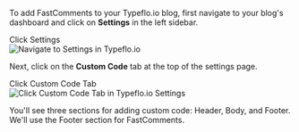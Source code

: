 To add FastComments to your Typeflo.io blog, first navigate to your blog's dashboard and click on **Settings** in the left sidebar.

<div class="screenshot white-bg">
    <div class="title">Click Settings</div>
    <img class="screenshot-image" src="/images/installation-guides/typeflo-step-1-click-settings.png" alt="Navigate to Settings in Typeflo.io" />
</div>

Next, click on the **Custom Code** tab at the top of the settings page.

<div class="screenshot white-bg">
    <div class="title">Click Custom Code Tab</div>
    <img class="screenshot-image" src="/images/installation-guides/typeflo-step-2-click-custom-code-tab.png" alt="Click Custom Code Tab in Typeflo.io Settings" />
</div>

You'll see three sections for adding custom code: Header, Body, and Footer. We'll use the Footer section for FastComments.